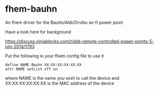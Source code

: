 fhem-bauhn
==========

An fhem driver for the Bauhn/Aldi/Orvibo wi-fi power point

Have a look here for background

https://discuss.ninjablocks.com/t/aldi-remote-controlled-power-points-5-july-2014/1793

Put the following in your fhem config file to use it

    define NAME Bauhn XX:XX:XX:XX:XX:XX
    attr NAME setList off on

where NAME is the name you wish to call the device and XX:XX:XX:XX:XX:XX is the MAC address of the device
